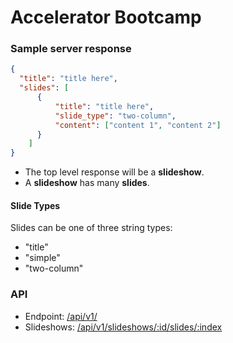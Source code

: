 Accelerator Bootcamp
==

### Sample server response
```json
{ 
  "title": "title here",
  "slides": [
	  { 
	      "title": "title here",
	      "slide_type": "two-column",
	      "content": ["content 1", "content 2"]
	  }
	]
}
```

* The top level response will be a __slideshow__.
* A __slideshow__ has many __slides__.

#### Slide Types
Slides can be one of three string types:
* "title"
* "simple"
* "two-column"

### API
* Endpoint: [/api/v1/](#)
* Slideshows: [/api/v1/slideshows/:id/slides/:index](#)
